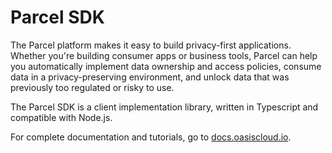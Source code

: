 # Parcel SDK

The Parcel platform makes it easy to build privacy-first applications. Whether
you're building consumer apps or business tools, Parcel can help you
automatically implement data ownership and access policies, consume data in a
privacy-preserving environment, and unlock data that was previously too
regulated or risky to use.

The Parcel SDK is a client implementation library, written in Typescript
and compatible with Node.js.

For complete documentation and tutorials, go to [docs.oasiscloud.io](https://docs.oasiscloud.io).
